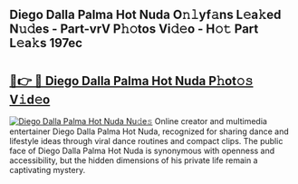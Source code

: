 ## Diego Dalla Palma Hot Nuda O𝚗𝚕yf𝚊ns L𝚎a𝚔ed N𝚞𝚍es - Part-vrV P𝚑𝚘tos Vi𝚍𝚎o - H𝚘𝚝 Part L𝚎a𝚔s 197ec

# <h2><a href="http://kf1vf4.oniu.top/?m=Diego+Dalla+Palma+Hot+Nuda">🔗👉 🔴 Diego Dalla Palma Hot Nuda P𝚑ot𝚘𝚜 V𝚒d𝚎o</a></h2>

[![Diego Dalla Palma Hot Nuda Nu𝚍e𝚜](https://i.imgur.com/0qMVB7G.gif)](http://kf1vf4.oniu.top/?m=Diego+Dalla+Palma+Hot+Nuda)
Online creator and multimedia entertainer Diego Dalla Palma Hot Nuda, recognized for sharing dance and lifestyle ideas through viral dance routines and compact clips. The public face of Diego Dalla Palma Hot Nuda is synonymous with openness and accessibility, but the hidden dimensions of his private life remain a captivating mystery.  
